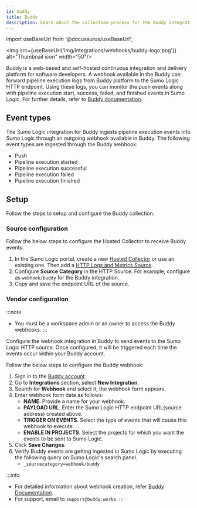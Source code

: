 ```yaml
---
id: buddy
title: Buddy
description: Learn about the collection process for the Buddy integration.
---
```

import useBaseUrl from '@docusaurus/useBaseUrl';

<img src={useBaseUrl('img/integrations/webhooks/buddy-logo.png')} alt="Thumbnail icon" width="50"/>

Buddy is a web-based and self-hosted continuous integration and delivery platform for software developers. A webhook available in the Buddy can forward pipeline execution logs from Buddy platform to the Sumo Logic HTTP endpoint. Using these logs, you can monitor the push events along with pipeline execution start, success, failed, and finished events in Sumo Logic. For further details, refer to [Buddy documentation](https://buddy.works/docs).

## Event types

The Sumo Logic integration for Buddy ingests pipeline execution events into Sumo Logic through an outgoing webhook available in Buddy. The following event types are ingested through the Buddy webhook:
- Push
- Pipeline execution started
- Pipeline execution successful
- Pipeline execution failed 
- Pipeline execution finished

## Setup

Follow the steps to setup and configure the Buddy collection.

### Source configuration

Follow the below steps to configure the Hosted Collector to receive Buddy events:

1. In the Sumo Logic portal, create a new [Hosted Collector](https://help.sumologic.com/docs/send-data/hosted-collectors/configure-hosted-collector/) or use an existing one. Then add a [HTTP Logs and Metrics Source](https://help.sumologic.com/docs/send-data/hosted-collectors/http-source/logs-metrics/#configure-an-httplogs-and-metrics-source).
2. Configure **Source Category** in the HTTP Source. For example, configure as `webhook/buddy` for the Buddy integration.
3. Copy and save the endpoint URL of the source.

### Vendor configuration

:::note
- You must be a workspace admin or an owner to access the Buddy webhooks.
:::

Configure the webhook integration in Buddy to send events to the Sumo Logic HTTP source. Once configured, it will be triggered each time the events occur within your Buddy account.

Follow the below steps to configure the Buddy webhook:

1. Sign in to the [Buddy account](https://buddy.works/sign-in).
2. Go to **Integrations** section, select **New Integration**.
3. Search for **Webhook** and select it, the webhook form appears.
4. Enter webhook form data as follows:
    - **NAME**. Provide a name for your webhook.
    - **PAYLOAD URL**. Enter the Sumo Logic HTTP endpoint URL(source address) created above.
    - **TRIGGER ON EVENTS**. Select the type of events that will cause this webhook to execute.
    - **ENABLE IN PROJECTS**. Select the projects for which you want the events to be sent to Sumo Logic. 
5. Click **Save Changes**.
6. Verify Buddy events are getting ingested in Sumo Logic by executing the following query on Sumo Logic's search panel.
    - `_sourcecategory=webhook/buddy`

:::info
- For detailed information about webhook creation, refer [Buddy Documentation](https://buddy.works/docs/integrations/webhooks).
- For support, email to `support@buddy.works`. 
:::